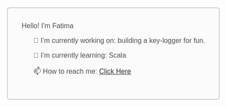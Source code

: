 <!DOCTYPE html>
<html lang="en">
<head>
  <meta charset="UTF-8">
  <meta name="viewport" content="width=device-width, initial-scale=1.0">
  <meta http-equiv="X-UA-Compatible" content="ie=edge">
  <script type="text/javascript" src="particles.json"></script>
  <title>Particles Login</title>
  <link rel="stylesheet" href="style.css">
</head>
<body>
  <style>
    body{
      margin:0;
      font: normal 16px Arial, Helvetica, sand-serif;
      color:#3e3e3e;
    }

    #particles-js{
      background:#f1f1f1;
      height:400px;
      width: 100%;
    }

    #intro{
      background:#fbfbfb;
      opacity:0.9;
      padding:2em;
      border:#ccc 2px solid;
      border-radius: 2%;
      position:absolute;
      top:100px;
      left:30%;
      margin: 0 auto;
      display: block;
    }
  </style>
  <div id="particles-js">
    <div id="intro">
      <form method='POST'>
        <div>
          Hello! I'm Fatima
          <br>
        </div>
        <div>
          <ul>🔭 I’m currently working on: building a key-logger for fun.</ul>
          <ul>🌱 I’m currently learning: Scala</ul>
          <ul>📫 How to reach me: <a href="https://fatimaim.me/contact.html">Click Here</a></ul>
        </div>
      </form>
    </div>
  </div>

  <script src="https://cdn.jsdelivr.net/particles.js/2.0.0/particles.min.js"></script>

</body>
</html>

